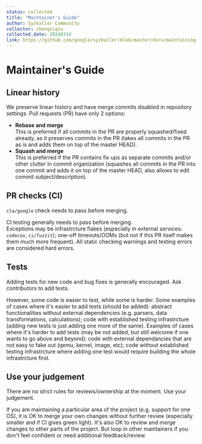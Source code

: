 ```yaml
---
status: collected
title: "Maintainer's Guide"
author: Syzkaller Community
collector: chengziqiu
collected_date: 20240314
link: https://github.com/google/syzkaller/blob/master/docs/maintaining.md
---
```


# Maintainer's Guide

## Linear history

We preserve linear history and have merge commits disabled in repository settings.
Pull requests (PR) have only 2 options:
- **Rebase and merge**\
  This is preferred if all commits in the PR are properly squashed/fixed already,
  as it preserves commits in the PR (takes all commits in the PR as is and adds them
  on top of the master HEAD).
- **Squash and merge**\
  This is preferred if the PR contains fix ups as separate commits and/or other clutter
  in commit organization (squashes all commits in the PR into one commit and adds it
  on top of the master HEAD, also allows to edit commit subject/description).

## PR checks (CI)

`cla/google` check needs to pass before merging.

CI testing generally needs to pass before merging.\
Exceptions may be infrastrcture flakes (especially in external services: `codecov`, `ci/fuzzit`);
one-off timeouts/OOMs (but not if this PR itself makes them much more frequent).
All static checking warnings and testing errors are considered hard errors.

## Tests

Adding tests for new code and bug fixes is generally encouraged. Ask contributors to add tests.

However, some code is easier to test, while some is harder. Some examples of cases where
it's easier to add tests (should be added): abstract functionalities without external dependencies
(e.g. parsers, data transformations, calculations); code with established testing infrastrcture
(adding new tests is just adding one more of the same). Examples of cases where it's harder
to add tests (may be not added, but still welcome if one wants to go above and beyond):
code with external dependancies that are not easy to fake out (qemu, kernel, image, etc);
code without established testing infrastrcture where adding one test would require building
the whole infrastrcture first.

## Use your judgement

There are no strict rules for reviews/ownership at the moment. Use your judgement.

If you are maintaining a particular area of the project (e.g. support for one OS),
it is OK to merge your own changes without further review (especially smaller and
if CI gives green light). It's also OK to review and merge changes to other parts
of the project. But loop in other maintainers if you don't feel confident or need
additional feedback/review.
